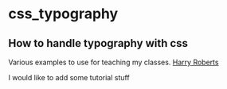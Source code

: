 # css_typography
## How to handle typography with css
Various examples to use for teaching my classes.
[Harry Roberts](www.smashingmagazine.com/author/harry-roberts/)

I would like to add some tutorial stuff
